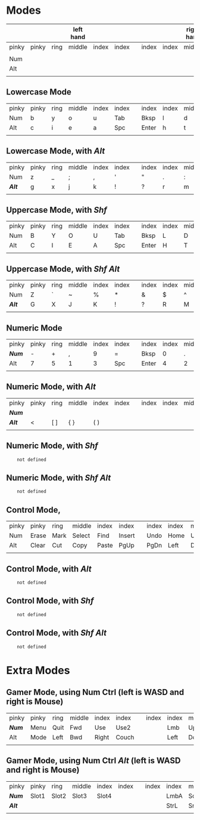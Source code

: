 
# Modes

|  |  |  | left hand |  |  |   |  |  | right hand |  |  |  |
| ------ | ------ | ------ | ------ | ------ | ------ | --- | ------ | ------ | ------ | ------ | ------ | ------ |
| pinky | pinky | ring | middle | index | index |   | index | index | middle | ring | pinky | pinky |
|  |  |  |  |  |  |  |  |  |  |  |  |  |
| Num |  |  |  |  |  |  |  |  |  |  |  | Ctr |
| Alt |  |  |  |  |  |  |  |  |  |  |  | Shf |
|  |  |  |  |  |  |   |  |  |  |  |  |  |

## Lowercase Mode 

|  |  |  |  |  |  |   |  |  |  |  |  |  |
| ------ | ------ | ------ | ------ | ------ | ------ | --- | ------ | ------ | ------ | ------ | ------ | ------ |
| pinky | pinky | ring | middle | index | index |   | index | index | middle | ring | pinky | pinky |
| Num | b | y | o | u | Tab |   | Bksp | l | d | w | v | Ctr |
| Alt | c | i | e | a | Spc |  | Enter| h | t | s | n | Shf |
|  |  |  |  |  |  |   |  |  |  |  |  |  |

## Lowercase Mode, with _**Alt**_ 

|  |  |  |  |  |  |   |  |  |  |  |  |  |
| ------ | ------ | ------ | ------ | ------ | ------ | --- | ------ | ------ | ------ | ------ | ------ | ------ |
| pinky | pinky | ring | middle | index | index |   | index | index | middle | ring | pinky | pinky |
| Num | z | _ | ; | , | ' |   | " | . | : | / | q | Ctr |
| _**Alt**_ | g | x | j | k | ! |  | ? | r | m | f | p | Shf |
|  |  |  |  |  |  |   |  |  |  |  |  |  |


## Uppercase Mode, with _**Shf**_ 

|  |  |  |  |  |  |   |  |  |  |  |  |  |
| ------ | ------ | ------ | ------ | ------ | ------ | --- | ------ | ------ | ------ | ------ | ------ | ------ |
| pinky | pinky | ring | middle | index | index |   | index | index | middle | ring | pinky | pinky |
| Num | B | Y | O | U | Tab |   | Bksp | L | D | W | V | Ctr |
| Alt | C | I | E | A | Spc |  | Enter| H | T | S | N | _**Shf**_ |
|  |  |  |  |  |  |   |  |  |  |  |  |  |

## Uppercase Mode, with _**Shf Alt**_ 

|  |  |  |  |  |  |   |  |  |  |  |  |  |
| ------ | ------ | ------ | ------ | ------ | ------ | --- | ------ | ------ | ------ | ------ | ------ | ------ |
| pinky | pinky | ring | middle | index | index |   | index | index | middle | ring | pinky | pinky |
| Num | Z | ` | ~ | % | * |   | & | $ | ^ | ´ | Q | Ctr |
| _**Alt**_ | G | X | J | K | ! |  | ? | R | M | F | P | _**Shf**_ |
|  |  |  |  |  |  |   |  |  |  |  |  |  |

## Numeric Mode 

|  |  |  |  |  |  |   |  |  |  |  |  |  |
| ------ | ------ | ------ | ------ | ------ | ------ | --- | ------ | ------ | ------ | ------ | ------ | ------ |
| pinky | pinky | ring | middle | index | index |   | index | index | middle | ring | pinky | pinky |
| _**Num**_ | - | + | , | 9 | = |   | Bksp | 0 | . | / | * | Ctr |
| Alt | 7 | 5 | 1 | 3 | Spc |  | Enter| 4 | 2 | 6 | 8 | _Shf |
|  |  |  |  |  |  |   |  |  |  |  |  |  |

## Numeric Mode, with _**Alt**_ 

|  |  |  |  |  |  |   |  |  |  |  |  |  |
| ------ | ------ | ------ | ------ | ------ | ------ | --- | ------ | ------ | ------ | ------ | ------ | ------ |
| pinky | pinky | ring | middle | index | index |   | index | index | middle | ring | pinky | pinky |
| _**Num**_ |  |  |  |  |  |   |  |  |  |  |  | Ctr |
| _**Alt**_ | < | [  ] | { }| ( ) |  |  |  |  |  |  |  | Shf |
|  |  |  |  |  |  |   |  |  |  |  |  |  |

## Numeric Mode, with _**Shf**_

        not defined

## Numeric Mode, with _**Shf Alt**_

        not defined

## Control Mode,

|  |  |  |  |  |  |   |  |  |  |  |  |  |
| ------ | ------ | ------ | ------ | ------ | ------ | --- | ------ | ------ | ------ | ------ | ------ | ------ |
| pinky | pinky | ring | middle | index | index |   | index | index | middle | ring | pinky | pinky |
| Num | Erase | Mark | Select | Find | Insert | | Undo| Home | Up | End | | Ctr |
| Alt| Clear | Cut | Copy | Paste | PgUp | | PgDn | Left | Down | Right | | Shf |
|  |  |  |  |  |  |   |  |  |  |  |  |  |

## Control Mode, with _**Alt**_

        not defined


## Control Mode, with _**Shf**_

        not defined

## Control Mode, with _**Shf Alt**_ 

        not defined

# Extra Modes
## Gamer Mode, using Num Ctrl (left is WASD and right is Mouse)

|  |  |  |  |  |  |   |  |  |  |  |  |  |
| ------ | ------ | ------ | ------ | ------ | ------ | --- | ------ | ------ | ------ | ------ | ------ | ------ |
| pinky | pinky | ring | middle | index | index |   | index | index | middle | ring | pinky | pinky |
| _**Num**_ | Menu | Quit | Fwd | Use | Use2 | | | Lmb | Up | Rmb | | _**Ctrl**_ |
| Alt | Mode | Left | Bwd | Right | Couch | | | Left | Down | Right | | Shitf |
  |  |  |  |  |  |   |  |  |  |  |  |  |

## Gamer Mode, using Num Ctrl _**Alt**_ (left is WASD and right is Mouse)

|  |  |  |  |  |  |   |  |  |  |  |  |  |
| ------ | ------ | ------ | ------ | ------ | ------ | --- | ------ | ------ | ------ | ------ | ------ | ------ |
| pinky | pinky | ring | middle | index | index |   | index | index | middle | ring | pinky | pinky |
| _**Num**_ | Slot1 | Slot2 | Slot3 | Slot4 | | | | LmbA | ScrUp | Rmb | | _**Ctrl**_ |
| _**Alt**_ |  |  |  |  |  | | | StrL | SrcDown | StrR | | Shitf |
  |  |  |  |  |  |   |  |  |  |  |  |  |